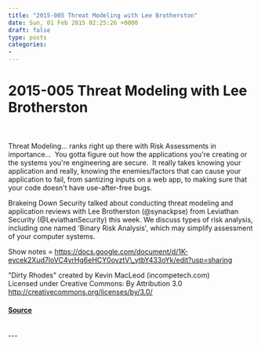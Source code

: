 ```yaml
---
title: "2015-005 Threat Modeling with Lee Brotherston"
date: Sun, 01 Feb 2015 02:25:26 +0000
draft: false
type: posts
categories: 
- 
---
```

# 2015-005 Threat Modeling with Lee Brotherston

<br/>

<br/>
Threat Modeling... ranks right up there with Risk Assessments in importance...  You gotta figure out how the applications you're creating or the systems you're engineering are secure.  It really takes knowing your application and really, knowing the enemies/factors that can cause your application to fail, from santizing inputs on a web app, to making sure that your code doesn't have use-after-free bugs.

Brakeing Down Security talked about conducting threat modeling and application reviews with Lee Brotherston (@synackpse) from Leviathan Security (@LeviathanSecurity) this week. We discuss types of risk analysis, including one named 'Binary Risk Analysis', which may simplify assessment of your computer systems.  

Show notes = https://docs.google.com/document/d/1K-eycek2Xud7loVC4yrHg6eHCY0oyztV\_ytbY433oYk/edit?usp=sharing

"Dirty Rhodes" created by Kevin MacLeod (incompetech.com)   
Licensed under Creative Commons: By Attribution 3.0  
http://creativecommons.org/licenses/by/3.0/

#### [Source](https://traffic.libsyn.com/secure/brakeingsecurity/2015-005_Lee_Brotherston.mp3)

<br/>
---
